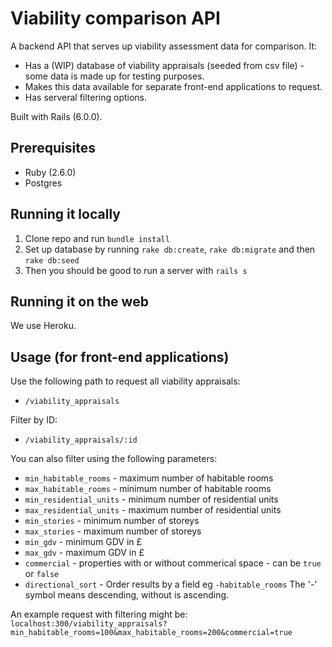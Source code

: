 # Viability comparison API

A backend API that serves up viability assessment data for comparison. It:

* Has a (WIP) database of viability appraisals (seeded from csv file) - some data is made up for testing purposes.
* Makes this data available for separate front-end applications to request.
* Has serveral filtering options.

Built with Rails (6.0.0).

## Prerequisites

* Ruby (2.6.0)
* Postgres

## Running it locally

1. Clone repo and run `bundle install`
2. Set up database by running `rake db:create`, `rake db:migrate` and then `rake db:seed`
3. Then you should be good to run a server with `rails s`

## Running it on the web

We use Heroku.

## Usage (for front-end applications)

Use the following path to request all viability appraisals:
* `/viability_appraisals`

Filter by ID:
* `/viability_appraisals/:id`

You can also filter using the following parameters:
* `min_habitable_rooms` - maximum number of habitable rooms
* `max_habitable_rooms` - minimum number of habitable rooms
* `min_residential_units` - minimum number of residential units
* `max_residential_units` - maximum number of residential units
* `min_stories` - minimum number of storeys
* `max_stories` - maximum number of storeys
* `min_gdv` - minimum GDV in £
* `max_gdv` - maximum GDV in £
* `commercial` - properties with or without commerical space - can be `true` or `false`
* `directional_sort` - Order results by a field eg `-habitable_rooms` The '-' symbol means descending, without is ascending.

An example request with filtering might be:
`localhost:300/viability_appraisals?min_habitable_rooms=100&max_habitable_rooms=200&commercial=true`
